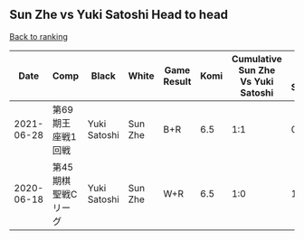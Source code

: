 ## Sun Zhe vs Yuki Satoshi Head to head

[Back to ranking](../../index.md)




| **Date** | **Comp** | **Black** | **White** | **Game Result** | **Komi** | **Cumulative Sun Zhe Vs Yuki Satoshi** | **Sun Zhe Streak** | **Yuki Satoshi Streak** | 
| --- | --- | --- | --- | --- | --- | --- | --- | --- |
| 2021-06-28 | 第69期王座戦1回戦 | Yuki Satoshi | Sun Zhe | B+R | 6.5 | 1:1 | 0 | 1 | 
| 2020-06-18 | 第45期棋聖戦Cリーグ | Yuki Satoshi | Sun Zhe | W+R | 6.5 | 1:0 | 1 | 0 |




